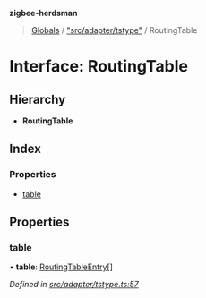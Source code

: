 **zigbee-herdsman**

> [Globals](../README.md) / ["src/adapter/tstype"](../modules/_src_adapter_tstype_.md) / RoutingTable

# Interface: RoutingTable

## Hierarchy

* **RoutingTable**

## Index

### Properties

* [table](_src_adapter_tstype_.routingtable.md#table)

## Properties

### table

•  **table**: [RoutingTableEntry](_src_adapter_tstype_.routingtableentry.md)[]

*Defined in [src/adapter/tstype.ts:57](https://github.com/Koenkk/zigbee-herdsman/blob/master/src/src/adapter/tstype.ts#L57)*
